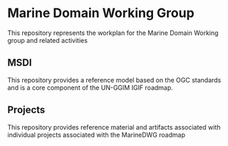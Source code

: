 # Marine Domain Working Group
This repository represents the workplan for the Marine Domain Working group and related activities

## MSDI
This repository provides a reference model based on the OGC standards and is a core component of the UN-GGIM IGIF roadmap.  

## Projects
This repository provides reference material and artifacts associated with individual projects associated with the MarineDWG roadmap


